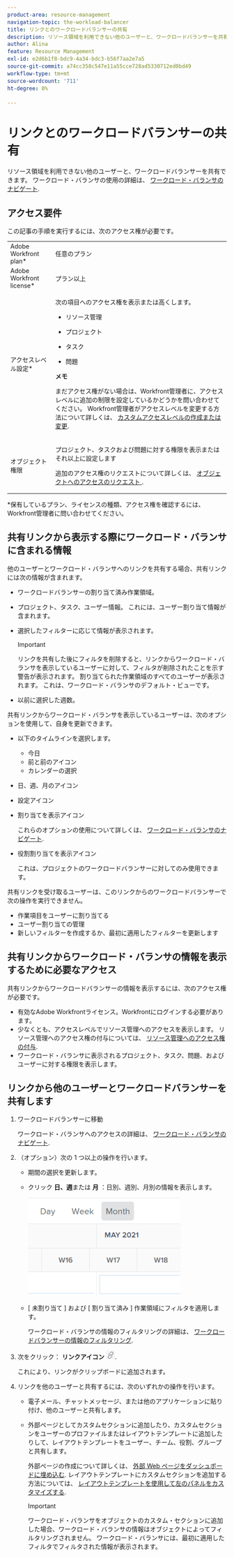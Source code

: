 ```yaml
---
product-area: resource-management
navigation-topic: the-workload-balancer
title: リンクとのワークロードバランサーの共有
description: リソース領域を利用できない他のユーザーと、ワークロードバランサーを共有できます。 ワークロード・バランサの使用の詳細は、「ワークロード・バランサのナビゲート」を参照してください。
author: Alina
feature: Resource Management
exl-id: e2d6b1f8-bdc9-4a34-bdc3-b56f7aa2e7a5
source-git-commit: a74cc358c547e11a55cce728ad5330712ed0bd49
workflow-type: tm+mt
source-wordcount: '711'
ht-degree: 0%

---
```


# リンクとのワークロードバランサーの共有

リソース領域を利用できない他のユーザーと、ワークロードバランサーを共有できます。 ワークロード・バランサの使用の詳細は、 [ワークロード・バランサのナビゲート](../../resource-mgmt/workload-balancer/navigate-the-workload-balancer.md).

## アクセス要件

この記事の手順を実行するには、次のアクセス権が必要です。

<table style="table-layout:auto"> 
 <col> 
 <col> 
 <tbody> 
  <tr> 
   <td role="rowheader">Adobe Workfront plan*</td> 
   <td> <p>任意のプラン</p> </td> 
  </tr> 
  <tr> 
   <td role="rowheader">Adobe Workfront license*</td> 
   <td> <p>プラン以上</p> </td> 
  </tr> 
  <tr> 
   <td role="rowheader">アクセスレベル設定*</td> 
   <td> <p>次の項目へのアクセス権を表示または高くします。</p> 
    <ul> 
     <li> <p>リソース管理</p> </li> 
     <li> <p>プロジェクト</p> </li> 
     <li> <p>タスク</p> </li> 
     <li> <p>問題</p> </li> 
    </ul> <p><b>メモ</b>

まだアクセス権がない場合は、Workfront管理者に、アクセスレベルに追加の制限を設定しているかどうかを問い合わせてください。 Workfront管理者がアクセスレベルを変更する方法について詳しくは、 <a href="../../administration-and-setup/add-users/configure-and-grant-access/create-modify-access-levels.md" class="MCXref xref">カスタムアクセスレベルの作成または変更</a>.</p> </td>
</tr> 
  <tr> 
   <td role="rowheader">オブジェクト権限</td> 
   <td> <p>プロジェクト、タスクおよび問題に対する権限を表示またはそれ以上に設定します </p> <p>追加のアクセス権のリクエストについて詳しくは、 <a href="../../workfront-basics/grant-and-request-access-to-objects/request-access.md" class="MCXref xref">オブジェクトへのアクセスのリクエスト </a>.</p> </td> 
  </tr> 
 </tbody> 
</table>

&#42;保有しているプラン、ライセンスの種類、アクセス権を確認するには、Workfront管理者に問い合わせてください。

## 共有リンクから表示する際にワークロード・バランサに含まれる情報

他のユーザーとワークロード・バランサへのリンクを共有する場合、共有リンクには次の情報が含まれます。

* ワークロードバランサーの割り当て済み作業領域。
* プロジェクト、タスク、ユーザー情報。 これには、ユーザー割り当て情報が含まれます。
* 選択したフィルターに応じて情報が表示されます。

   >[!IMPORTANT]
   >
   >リンクを共有した後にフィルタを削除すると、リンクからワークロード・バランサを表示しているユーザーに対して、フィルタが削除されたことを示す警告が表示されます。 割り当てられた作業領域のすべてのユーザーが表示されます。 これは、ワークロード・バランサのデフォルト・ビューです。

* 以前に選択した週数。

共有リンクからワークロード・バランサを表示しているユーザーは、次のオプションを使用して、自身を更新できます。

* 以下のタイムラインを選択します。

   * 今日
   * 前と前のアイコン
   * カレンダーの選択

* 日、週、月のアイコン
* 設定アイコン
* 割り当てを表示アイコン

   これらのオプションの使用について詳しくは、 [ワークロード・バランサのナビゲート](../../resource-mgmt/workload-balancer/navigate-the-workload-balancer.md).

* 役割割り当てを表示アイコン

   これは、プロジェクトのワークロードバランサーに対してのみ使用できます。

共有リンクを受け取るユーザーは、このリンクからのワークロードバランサーで次の操作を実行できません。

* 作業項目をユーザーに割り当てる
* ユーザー割り当ての管理
* 新しいフィルターを作成するか、最初に適用したフィルターを更新します

## 共有リンクからワークロード・バランサの情報を表示するために必要なアクセス

共有リンクからワークロードバランサーの情報を表示するには、次のアクセス権が必要です。

* 有効なAdobe Workfrontライセンス。Workfrontにログインする必要があります。
* 少なくとも、アクセスレベルでリソース管理へのアクセスを表示します。 リソース管理へのアクセス権の付与については、 [リソース管理へのアクセス権の付与](../../administration-and-setup/add-users/configure-and-grant-access/grant-access-resource-management.md).
* ワークロード・バランサに表示されるプロジェクト、タスク、問題、およびユーザーに対する権限を表示します。

## リンクから他のユーザーとワークロードバランサーを共有します

1. ワークロードバランサーに移動

   ワークロード・バランサへのアクセスの詳細は、 [ワークロード・バランサのナビゲート](../../resource-mgmt/workload-balancer/navigate-the-workload-balancer.md).

1. （オプション）次の 1 つ以上の操作を行います。

   * 期間の選択を更新します。
   * クリック **日、週**&#x200B;または **月** ：日別、週別、月別の情報を表示します。

      ![](assets/month-icon-on-toolbar-selected-wb-350x226.png)

   * [ 未割り当て ] および [ 割り当て済み ] 作業領域にフィルタを適用します。

      ワークロード・バランサの情報のフィルタリングの詳細は、 [ワークロードバランサーの情報のフィルタリング](../../resource-mgmt/workload-balancer/filter-information-workload-balancer.md).

1. 次をクリック： **リンクアイコン** ![](assets/wb-shearable-link-icon-small.png).

   これにより、リンクがクリップボードに追加されます。

1. リンクを他のユーザーと共有するには、次のいずれかの操作を行います。

   * 電子メール、チャットメッセージ、または他のアプリケーションに貼り付け、他のユーザーと共有します。
   * 外部ページとしてカスタムセクションに追加したり、カスタムセクションをユーザーのプロファイルまたはレイアウトテンプレートに追加したりして、レイアウトテンプレートをユーザー、チーム、役割、グループと共有します。

      外部ページの作成について詳しくは、 [外部 Web ページをダッシュボードに埋め込む](../../reports-and-dashboards/dashboards/creating-and-managing-dashboards/embed-external-web-page-dashboard.md). レイアウトテンプレートにカスタムセクションを追加する方法については、 [レイアウトテンプレートを使用して左のパネルをカスタマイズする](../../administration-and-setup/customize-workfront/use-layout-templates/customize-left-panel.md).

      >[!IMPORTANT]
      >
      >ワークロード・バランサをオブジェクトのカスタム・セクションに追加した場合、ワークロード・バランサの情報はオブジェクトによってフィルタリングされません。 ワークロード・バランサには、最初に適用したフィルタでフィルタされた情報が表示されます。
